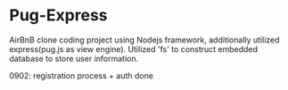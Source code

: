 # Pug-Express
AirBnB clone coding project using Nodejs framework, additionally utilized express(pug.js as view engine). 
Utilized 'fs' to construct embedded database to store user information.

0902: registration process + auth done
